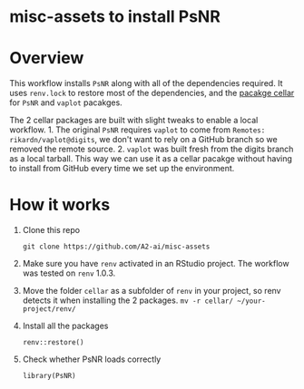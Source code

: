 # misc-assets to install PsNR

# Overview

This workflow installs `PsNR` along with all of the dependencies required. It uses `renv.lock` to restore most of the dependencies, and the [pacakge cellar](https://rstudio.github.io/renv/articles/package-sources.html?q=cellar#the-package-cellar) for `PsNR` and `vaplot` pacakges.

The 2 cellar packages are built with slight tweaks to enable a local workflow. 1. The original `PsNR` requires `vaplot` to come from `Remotes: rikardn/vaplot@digits`, we don't want to rely on a GitHub branch so we removed the remote source. 2. `vaplot` was built fresh from the digits branch as a local tarball. This way we can use it as a cellar pacakge without having to install from GitHub every time we set up the environment.

# How it works

1.  Clone this repo

    `git clone https://github.com/A2-ai/misc-assets`

2.  Make sure you have `renv` activated in an RStudio project. The workflow was tested on `renv` 1.0.3.

3.  Move the folder `cellar` as a subfolder of `renv` in your project, so renv detects it when installing the 2 packages.
    `mv -r cellar/ ~/your-project/renv/`

4.  Install all the packages

    `renv::restore()`

5.  Check whether PsNR loads correctly

    `library(PsNR)`
